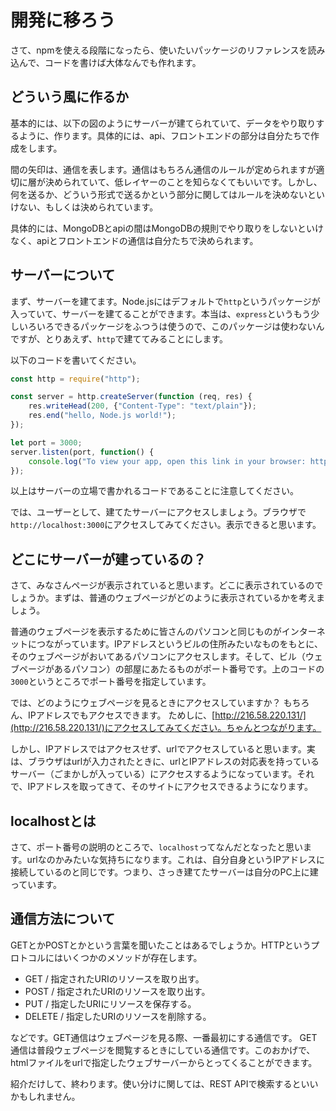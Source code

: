 # 開発に移ろう

さて、npmを使える段階になったら、使いたいパッケージのリファレンスを読み込んで、コードを書けば大体なんでも作れます。

## どういう風に作るか
基本的には、以下の図のようにサーバーが建てられていて、データをやり取りするように、作ります。具体的には、api、フロントエンドの部分は自分たちで作成をします。

間の矢印は、通信を表します。通信はもちろん通信のルールが定められますが適切に層が決められていて、低レイヤーのことを知らなくてもいいです。しかし、何を送るか、どういう形式で送るかという部分に関してはルールを決めないといけない、もしくは決められています。

具体的には、MongoDBとapiの間はMongoDBの規則でやり取りをしないといけなく、apiとフロントエンドの通信は自分たちで決められます。


## サーバーについて

まず、サーバーを建てます。Node.jsにはデフォルトで`http`というパッケージが入っていて、サーバーを建てることができます。本当は、`express`というもう少しいろいろできるパッケージをふつうは使うので、このパッケージは使わないんですが、とりあえず、`http`で建ててみることにします。

以下のコードを書いてください。

```javascript
const http = require("http");

const server = http.createServer(function (req, res) {
    res.writeHead(200, {"Content-Type": "text/plain"});
    res.end("hello, Node.js world!");
});

let port = 3000;
server.listen(port, function() {
    console.log("To view your app, open this link in your browser: http://localhost:" + port);
});
```
以上はサーバーの立場で書かれるコードであることに注意してください。

では、ユーザーとして、建てたサーバーにアクセスしましょう。ブラウザで`http://localhost:3000`にアクセスしてみてください。表示できると思います。

## どこにサーバーが建っているの？

さて、みなさんページが表示されていると思います。どこに表示されているのでしょうか。まずは、普通のウェブページがどのように表示されているかを考えましょう。

普通のウェブページを表示するために皆さんのパソコンと同じものがインターネットにつながっています。IPアドレスというビルの住所みたいなものをもとに、そのウェブページがおいてあるパソコンにアクセスします。そして、ビル（ウェブページがあるパソコン）の部屋にあたるものがポート番号です。上のコードの`3000`というところでポート番号を指定しています。

では、どのようにウェブページを見るときにアクセスしていますか？ もちろん、IPアドレスでもアクセスできます。
ためしに、[http://216.58.220.131/](http://216.58.220.131/)にアクセスしてみてください。ちゃんとつながります。

しかし、IPアドレスではアクセスせず、urlでアクセスしていると思います。実は、ブラウザはurlが入力されたときに、urlとIPアドレスの対応表を持っているサーバー（ごまかしが入っている）にアクセスするようになっています。それで、IPアドレスを取ってきて、そのサイトにアクセスできるようになります。

## localhostとは
さて、ポート番号の説明のところで、`localhost`ってなんだとなったと思います。urlなのかみたいな気持ちになります。これは、自分自身というIPアドレスに接続しているのと同じです。つまり、さっき建てたサーバーは自分のPC上に建っています。

## 通信方法について

GETとかPOSTとかという言葉を聞いたことはあるでしょうか。HTTPというプロトコルにはいくつかのメソッドが存在します。

- GET       / 指定されたURIのリソースを取り出す。
- POST      / 指定されたURIのリソースを取り出す。
- PUT       / 指定したURIにリソースを保存する。
- DELETE    / 指定したURIのリソースを削除する。

などです。GET通信はウェブページを見る際、一番最初にする通信です。
GET通信は普段ウェブページを閲覧するときにしている通信です。このおかげで、htmlファイルをurlで指定したウェブサーバーからとってくることができます。

紹介だけして、終わります。使い分けに関しては、REST APIで検索するといいかもしれません。







